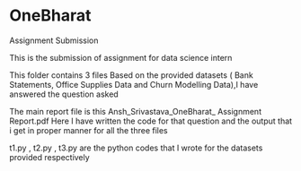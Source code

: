 # OneBharat
Assignment Submission

This is the submission of assignment for data science intern

This folder contains 3 files 
Based on the provided datasets ( Bank Statements, Office Supplies Data and Churn Modelling Data),I have 
answered the question asked 

The main report file is this Ansh_Srivastava_OneBharat_ Assignment Report.pdf
Here I have written the code for that question and the output that i get in proper manner for all the three 
files

t1.py , t2.py , t3.py are the python codes that I wrote for the datasets provided respectively 

